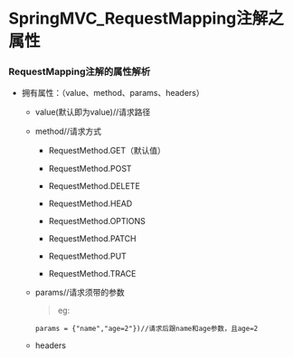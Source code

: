 # SpringMVC_RequestMapping注解之属性

### RequestMapping注解的属性解析

* 拥有属性：（value、method、params、headers）

    * value(默认即为value)//请求路径

    * method//请求方式
    
         * RequestMethod.GET（默认值）
         
         * RequestMethod.POST
         
         * RequestMethod.DELETE
         
         * RequestMethod.HEAD
         
         * RequestMethod.OPTIONS
         
         * RequestMethod.PATCH
         
         * RequestMethod.PUT
         
         * RequestMethod.TRACE

    * params//请求须带的参数
    
      >eg:
      
          params = {"name","age=2"})//请求后跟name和age参数，且age=2

    * headers
